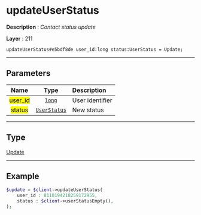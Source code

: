 # updateUserStatus

**Description** : *Contact status update*

**Layer** : 211

```tl
updateUserStatus#e5bdf8de user_id:long status:UserStatus = Update;
```

---

## Parameters

| Name | Type | Description |
| :---: | :---: | :--- |
| <mark>user_id</mark> | [`long`](type/long) | User identifier |
| <mark>status</mark> | [`UserStatus`](type/UserStatus) | New status |

---

## Type

[Update](type/Update)

---

## Example

```php
$update = $client->updateUserStatus(
	user_id : 8118194218259172955,
	status : $client->userStatusEmpty(),
);
```
